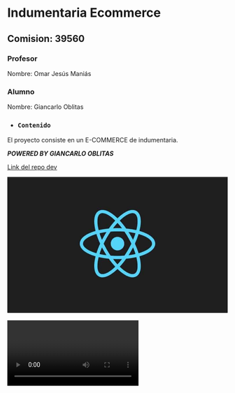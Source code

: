 # Indumentaria Ecommerce

## Comision: 39560

### Profesor

Nombre: Omar Jesús Maniás

### Alumno

Nombre: Giancarlo Oblitas

* ### `Contenido`

El proyecto consiste en un E-COMMERCE de indumentaria.

**_POWERED BY GIANCARLO OBLITAS_**

[Link del repo dev](https://github.com/giancarlo97/indumentaria_ecommerce)

![imagen](./src/assets/react.jpg)

![imagen](./src/assets/video1.mkv)